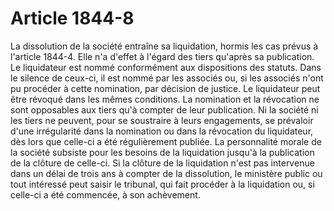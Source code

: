 # Article 1844-8

La dissolution de la société entraîne sa liquidation, hormis les cas prévus à l'article 1844-4. Elle n'a d'effet à l'égard des tiers qu'après sa publication.   Le liquidateur est nommé conformément aux dispositions des statuts. Dans le silence de ceux-ci, il est nommé par les associés ou, si les associés n'ont pu procéder à cette nomination, par décision de justice. Le liquidateur peut être révoqué dans les mêmes conditions. La nomination et la révocation ne sont opposables aux tiers qu'à compter de leur publication. Ni la société ni les tiers ne peuvent, pour se soustraire à leurs engagements, se prévaloir d'une irrégularité dans la nomination ou dans la révocation du liquidateur, dès lors que celle-ci a été régulièrement publiée.   La personnalité morale de la société subsiste pour les besoins de la liquidation jusqu'à la publication de la clôture de celle-ci.   Si la clôture de la liquidation n'est pas intervenue dans un délai de trois ans à compter de la dissolution, le ministère public ou tout intéressé peut saisir le tribunal, qui fait procéder à la liquidation ou, si celle-ci a été commencée, à son achèvement.